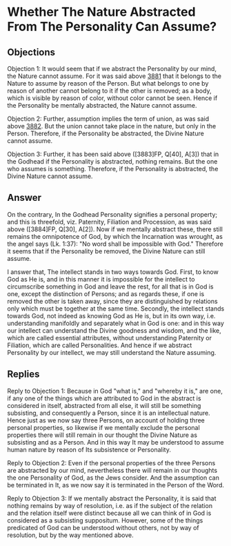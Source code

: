 # Whether The Nature Abstracted From The Personality Can Assume?

## Objections

Objection 1: It would seem that if we abstract the Personality by our mind, the Nature cannot assume. For it was said above [3881](A[1]) that it belongs to the Nature to assume by reason of the Person. But what belongs to one by reason of another cannot belong to it if the other is removed; as a body, which is visible by reason of color, without color cannot be seen. Hence if the Personality be mentally abstracted, the Nature cannot assume.

Objection 2: Further, assumption implies the term of union, as was said above [3882](A[1]). But the union cannot take place in the nature, but only in the Person. Therefore, if the Personality be abstracted, the Divine Nature cannot assume.

Objection 3: Further, it has been said above ([3883]FP, Q[40], A[3]) that in the Godhead if the Personality is abstracted, nothing remains. But the one who assumes is something. Therefore, if the Personality is abstracted, the Divine Nature cannot assume.

## Answer

On the contrary, In the Godhead Personality signifies a personal property; and this is threefold, viz. Paternity, Filiation and Procession, as was said above ([3884]FP, Q[30], A[2]). Now if we mentally abstract these, there still remains the omnipotence of God, by which the Incarnation was wrought, as the angel says (Lk. 1:37): "No word shall be impossible with God." Therefore it seems that if the Personality be removed, the Divine Nature can still assume.

I answer that, The intellect stands in two ways towards God. First, to know God as He is, and in this manner it is impossible for the intellect to circumscribe something in God and leave the rest, for all that is in God is one, except the distinction of Persons; and as regards these, if one is removed the other is taken away, since they are distinguished by relations only which must be together at the same time. Secondly, the intellect stands towards God, not indeed as knowing God as He is, but in its own way, i.e. understanding manifoldly and separately what in God is one: and in this way our intellect can understand the Divine goodness and wisdom, and the like, which are called essential attributes, without understanding Paternity or Filiation, which are called Personalities. And hence if we abstract Personality by our intellect, we may still understand the Nature assuming.

## Replies

Reply to Objection 1: Because in God "what is," and "whereby it is," are one, if any one of the things which are attributed to God in the abstract is considered in itself, abstracted from all else, it will still be something subsisting, and consequently a Person, since it is an intellectual nature. Hence just as we now say three Persons, on account of holding three personal properties, so likewise if we mentally exclude the personal properties there will still remain in our thought the Divine Nature as subsisting and as a Person. And in this way It may be understood to assume human nature by reason of Its subsistence or Personality.

Reply to Objection 2: Even if the personal properties of the three Persons are abstracted by our mind, nevertheless there will remain in our thoughts the one Personality of God, as the Jews consider. And the assumption can be terminated in It, as we now say it is terminated in the Person of the Word.

Reply to Objection 3: If we mentally abstract the Personality, it is said that nothing remains by way of resolution, i.e. as if the subject of the relation and the relation itself were distinct because all we can think of in God is considered as a subsisting suppositum. However, some of the things predicated of God can be understood without others, not by way of resolution, but by the way mentioned above.